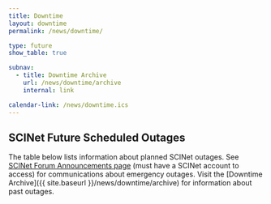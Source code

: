```yaml
---
title: Downtime
layout: downtime
permalink: /news/downtime/

type: future
show_table: true

subnav:
  - title: Downtime Archive
    url: /news/downtime/archive
    internal: link

calendar-link: /news/downtime.ics
---
```



## SCINet Future Scheduled Outages

The table below lists information about planned SCINet outages. See [SCINet Forum Announcements page](https://forum.scinet.usda.gov/c/announcements/6) (must have a SCINet account to access) for communications about emergency outages.  Visit the [Downtime Archive]({{ site.baseurl }}/news/downtime/archive) for information about past outages.

